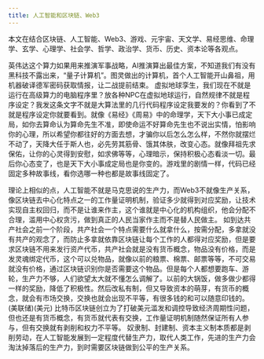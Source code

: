 ```yaml
---
title: 人工智能和区块链、Web3
---
```


本文在结合区块链、人工智能、Web3、游戏、元宇宙、天文学、易经思维、命理学、玄学、心理学、社会学、哲学、政治学、货币、历史、资本论等各观点。

英伟达这个算力如果​用来推演军事战略，AI推演算出最佳方案，不知道我们有没有黑科技不露出来，“量子计算机”。
​图灵做出的计算机，首个人工智能开山鼻祖，用机器破译德军密码获取情报，让二战提前结束。
虚拟地球孪生，我们现在不就是运行在高级算力的电脑程序里？放各种NPC在虚拟地球运行，自然规律不就是程序设定？我发这条文字不就是大算法里的几行代码程序设定我要发的？你看到了不就是程序设定你就要看到。就像《易经》《周易》中的命理学，天下大小事已成定局，如你去算命认为算命先生不准，即使命运不好算命先生也不说出实情，怕影响你的心理，所以希望你都往好的方面去想，才骗你以后怎么怎么样，不然你就摆烂不动了，天降大任于斯人也，必先劳其筋骨、饿其体肤，改变心态。就像拜祖先求保佑，让你的心灵得到安慰，如求佛等等，心理暗示，保持积极心态看淡一切。最后你心态变了，也是天下大小事成定局也是你变的。游戏里的剧情一样，代码已经固定多种故事线，看你选哪一种也都是故事线固定了。

理论上相似的点，人工智能不就是马克思说的生产力，而Web3不就像生产关系，像区块链去中心化特点之一的工作量证明机制，验证多少就得到对应奖励，让技术实现自主权回归，而不是让谁来作主，这个谁就是中心化的机构组织，他会分配不合理，滥用中心权贪污，做到真正的人民当家作主而不是替人民做主。
如到达共产社会之前一个阶段，共产社会一个特点需要什么就拿什么，按需分配，多拿就没有共产的观念了，而防止多拿就依靠区块链让每个工作的人都得对应奖励，但是要求区块链不用来发行资产代币，共产社会就是没有货币概念，物品没有价格，而是发灵魂绑定代币，这个可以兑物品，就像以前的粮票、棉票、邮票等等，不可交易就没有价格，通过区块链识别你是否需要这个物品。但是每个人都想要跑车、游轮，生产力不够，人们欲望太大就不懂怎么调解了。以前的大锅饭，做多做少都得一样的奖励，降低了积极性。然后改私有制，但又导致资本的萌芽，有货币的概念，就会有市场交换，交换也就会出现不平等，有很多钱的和可以随意印钱的。(美联储)(美元)
比特币区块链创立为了打破美元滥发和调控导致经济周期性问题，但也还是有货币概念，有货币就代表有交换，工作量证明机制随然保证所有人参与，但有交换就有剥削和权力不平等。
奴隶制、封建制、资本主义制本质都是剥削劳动，在人工智能发展到一定程度代替生产力，取代人类工作，先进的生产力会淘汰掉落后的生产力，到时需要区块链做到公平的生产关系。

